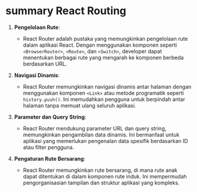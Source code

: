 # summary React Routing

1. **Pengelolaan Rute**: 
   - React Router adalah pustaka yang memungkinkan pengelolaan rute dalam aplikasi React. Dengan menggunakan komponen seperti `<BrowserRouter>`, `<Route>`, dan `<Switch>`, developer dapat menentukan berbagai rute yang mengarah ke komponen berbeda berdasarkan URL.

2. **Navigasi Dinamis**: 
   - React Router memungkinkan navigasi dinamis antar halaman dengan menggunakan komponen `<Link>` atau metode programatik seperti `history.push()`. Ini memudahkan pengguna untuk berpindah antar halaman tanpa memuat ulang seluruh aplikasi.

3. **Parameter dan Query String**: 
   - React Router mendukung parameter URL dan query string, memungkinkan pengambilan data dinamis. Ini bermanfaat untuk aplikasi yang memerlukan pengenalan data spesifik berdasarkan ID atau filter pengguna.

4. **Pengaturan Rute Bersarang**: 
   - React Router memungkinkan rute bersarang, di mana rute anak dapat ditentukan di dalam komponen rute induk. Ini mempermudah pengorganisasian tampilan dan struktur aplikasi yang kompleks.
